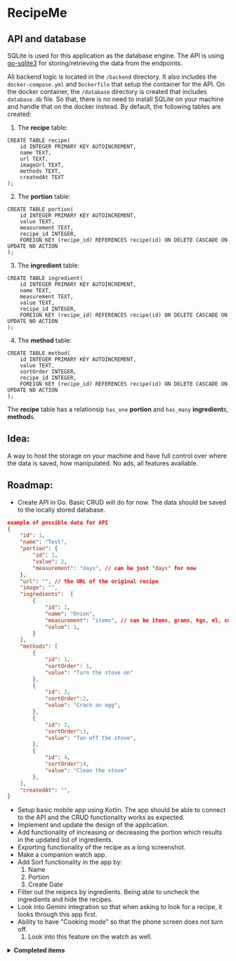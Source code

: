 # RecipeMe

## API and database
SQLite is used for this application as the database engine. The API is using [go-sqlite3](https://github.com/mattn/go-sqlite3) for storing/retrieving the data from the endpoints.

All backend logic is located in the `/backend` directory. It also includes the `docker-compose.yml` and `Dockerfile` that setup the container for the API. On the docker container, the `/database` directory is created that includes `database.db` file. So that, there is no need to install SQLite on your machine and handle that on the docker instead. By default, the following tables are created:

1. The **recipe** table:
```sqlite
CREATE TABLE recipe(
    id INTEGER PRIMARY KEY AUTOINCREMENT,
    name TEXT,
    url TEXT,
    imageUrl TEXT,
    methods TEXT,
    createdAt TEXT
);
```

2. The **portion** table:
```sqlite
CREATE TABLE portion(
    id INTEGER PRIMARY KEY AUTOINCREMENT,
    value TEXT,
    measurement TEXT,
    recipe_id INTEGER,
    FOREIGN KEY (recipe_id) REFERENCES recipe(id) ON DELETE CASCADE ON UPDATE NO ACTION
);
```

3. The **ingredient** table:
```sqlite
CREATE TABLE ingredient(
    id INTEGER PRIMARY KEY AUTOINCREMENT,
    name TEXT,
    measurement TEXT,
    value TEXT,
    recipe_id INTEGER,
    FOREIGN KEY (recipe_id) REFERENCES recipe(id) ON DELETE CASCADE ON UPDATE NO ACTION
);
```

4. The **method** table:
```sqlite
CREATE TABLE method(
    id INTEGER PRIMARY KEY AUTOINCREMENT,
    value TEXT,
    sortOrder INTEGER,
    recipe_id INTEGER,
    FOREIGN KEY (recipe_id) REFERENCES recipe(id) ON DELETE CASCADE ON UPDATE NO ACTION
);
```

The **recipe** table has a relationsip `has_one` **portion** and `has_many` **ingredient**s, **method**s.


## Idea:
A way to host the storage on your machine and have full control over where the data is saved, how manipulated. No ads, all features available.

## Roadmap:
- Create API in Go. Basic CRUD will do for now. The data should be saved to the locally stored database.
```json
example of possible data for API
{
    "id": 1,
    "name": "Test",
    "portion": {
        "id": 1,
        "value": 2,
        "measurement": "days", // can be just "days" for now
    },
    "url": "", // the URL of the original recipe
    "image": "",
    "ingredients":  [
        {
            "id": 1,
            "name": "Onion",
            "measurement": "items", // can be items, grams, kgs, ml, cups, cans 
            "value": 1,
        }
    ],
    "methods": [
        {
            "id": 1,
            "sortOrder": 1,
            "value": "Turn the stove on"
        },
        {
            "id": 3,
            "sortOrder":2,
            "value": "Crack an egg",
        },
        {
            "id": 2,
            "sortOrder":3,
            "value": "Tun off the stove",
        },
        {
            "id": 4,
            "sortOrder":4,
            "value": "Clean the stove"
        },
    ],
    "createdAt": "",
}
```
- Setup basic mobile app using Kotlin. The app should be able to connect to the API and the CRUD functionality works as expected.
- Implement and update the design of the application.
- Add functionality of increasing or decreasing the portion which results in the updated list of ingredients. 
- Exporting functionality of the recipe as a long screenshot.
- Make a companion watch app.
- Add Sort functionality in the app by:
    1. Name
    2. Portion
    3. Create Date
- Filter out the reipecs by ingredients. Being able to uncheck the ingredients and hide the recipes.
- Look into Gemini integration so that when asking to look for a recipe, it looks through this app first.
- Ability to have "Cooking mode" so that the phone screen does not turn off.
    1. Look into this feature on the watch as well.
<details>
    <summary><strong>Completed items</strong></summary>
- Setup docker container for backend (goLang is going to be used) ✅
</details>